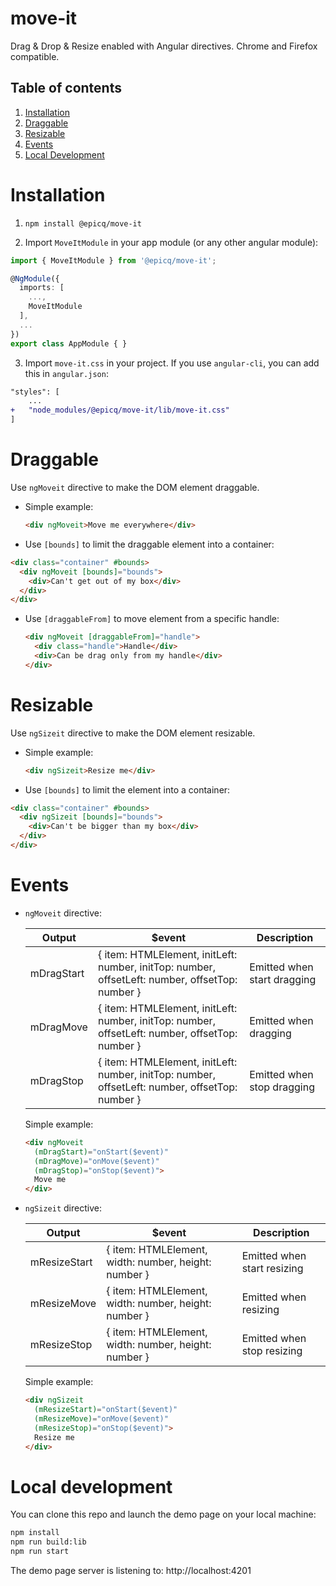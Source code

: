# move-it

Drag & Drop & Resize enabled with Angular directives.
Chrome and Firefox compatible.

## Table of contents 
1. [Installation](#installation)
2. [Draggable](#draggable)
3. [Resizable](#resizable)
4. [Events](#events)
5. [Local Development](#local-development)

# Installation

1. `npm install @epicq/move-it`

2. Import `MoveItModule` in your app module (or any other angular module):
  ```typescript
  import { MoveItModule } from '@epicq/move-it';

  @NgModule({
    imports: [
      ...,
      MoveItModule
    ],
    ...
  })
  export class AppModule { }
  ```

  3. Import `move-it.css` in your project. If you use `angular-cli`, you can add this in `angular.json`:

  ```diff
  "styles": [
      ...
  +   "node_modules/@epicq/move-it/lib/move-it.css"
  ]
  ```

# Draggable

  Use `ngMoveit` directive to make the DOM element draggable.
  + Simple example:

    ```html
    <div ngMoveit>Move me everywhere</div>
    ```

  + Use `[bounds]` to limit the draggable element into a container:

  ```html
  <div class="container" #bounds>
    <div ngMoveit [bounds]="bounds">
      <div>Can't get out of my box</div>
    </div>
  </div>
  ```

  + Use `[draggableFrom]` to move element from a specific handle:

    ```html
    <div ngMoveit [draggableFrom]="handle">
      <div class="handle">Handle</div>
      <div>Can be drag only from my handle</div>
    </div>
    ```

# Resizable

Use `ngSizeit` directive to make the DOM element resizable.
  + Simple example:

    ```html
    <div ngSizeit>Resize me</div>
    ```

  + Use `[bounds]` to limit the element into a container:

  ```html
  <div class="container" #bounds>
    <div ngSizeit [bounds]="bounds">
      <div>Can't be bigger than my box</div>
    </div>
  </div>
  ```

# Events

+ `ngMoveit` directive:

    | Output | $event | Description |
    | ------ | ------ | ----------- |
    | mDragStart | { item: HTMLElement, initLeft: number, initTop: number, offsetLeft: number, offsetTop: number } | Emitted when start dragging |
    | mDragMove | { item: HTMLElement, initLeft: number, initTop: number, offsetLeft: number, offsetTop: number } | Emitted when dragging |
    | mDragStop | { item: HTMLElement, initLeft: number, initTop: number, offsetLeft: number, offsetTop: number } | Emitted when stop dragging |

    Simple example:
    ```html
    <div ngMoveit
      (mDragStart)="onStart($event)"
      (mDragMove)="onMove($event)"
      (mDragStop)="onStop($event)">
      Move me
    </div>
    ```

+ `ngSizeit` directive:

    | Output | $event | Description |
    | ------ | ------ | ----------- |
    | mResizeStart | { item: HTMLElement, width: number, height: number } | Emitted when start resizing |
    | mResizeMove | { item: HTMLElement, width: number, height: number } | Emitted when resizing |
    | mResizeStop | { item: HTMLElement, width: number, height: number } | Emitted when stop resizing |

    Simple example:
    ```html
    <div ngSizeit
      (mResizeStart)="onStart($event)"
      (mResizeMove)="onMove($event)"
      (mResizeStop)="onStop($event)">
      Resize me
    </div>
    ```

# Local development
You can clone this repo and launch the demo page on your local machine:
```bash
npm install
npm run build:lib
npm run start
```

The demo page server is listening to: http://localhost:4201


